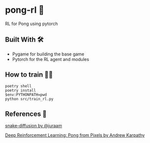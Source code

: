 # pong-rl 🏓
 RL for Pong using pytorch

## Built With 🛠
- Pygame for building the base game
- Pytorch for the RL agent and modules

## How to train 🏃‍♀️
```
poetry shell
poetry install
$env:PYTHONPATH=pwd
python src/train_rl.py
```

## References 📝
[snake-diffusion by @juraam](https://github.com/juraam/snake-diffusion/)

[Deep Reinforcement Learning: Pong from Pixels by Andrew Karpathy](https://karpathy.github.io/2016/05/31/rl/)
